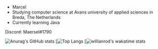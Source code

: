 - Marcel
- Studying computer science at Avans university of applied sciences in Breda, The Netherlands
- Currently learning Java

Discord: Maersel#1790

![Anurag's GitHub stats](https://github-readme-stats.vercel.app/api?username=maersel&show_icons=true&theme=synthwave)
[![Top Langs](https://github-readme-stats.vercel.app/api/top-langs/?username=maersel&theme=synthwave)
[![willianrod's wakatime stats](https://github-readme-stats.vercel.app/api/wakatime?username=maersel)


<!---
Maersel/Maersel is a ✨ special ✨ repository because its `README.md` (this file) appears on your GitHub profile.
You can click the Preview link to take a look at your changes.
--->
